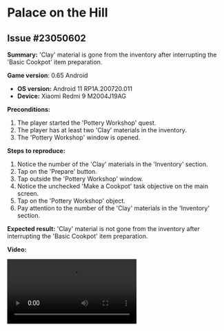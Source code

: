 # Palace on the Hill

## Issue #23050602

**Summary:** 'Clay' material is gone from the inventory after interrupting the 'Basic Cookpot' item preparation.

**Game version**: 0.65 Android

- **OS version:** Android 11 RP1A.200720.011
- **Device:** Xiaomi Redmi 9 M2004J19AG

**Preconditions:**

1. The player started the 'Pottery Workshop' quest.
2. The player has at least two 'Clay' materials in the inventory.
3. The 'Pottery Workshop' window is opened.

**Steps to reproduce:**

1. Notice the number of the 'Clay' materials in the 'Inventory' section.
2. Tap on the 'Prepare' button.
3. Tap outside the 'Pottery Workshop' window.
4. Notice the unchecked 'Make a Cookpot' task objective on the main screen.
5. Tap on the 'Pottery Workshop' object.
6. Pay attention to the number of the 'Clay' materials in the 'Inventory' section.

**Expected result:** 'Clay' material is not gone from the inventory after interrupting the 'Basic Cookpot' item preparation.

**Video:**

![23050602](/Palace_on_Hill/files/23050602.mp4)

